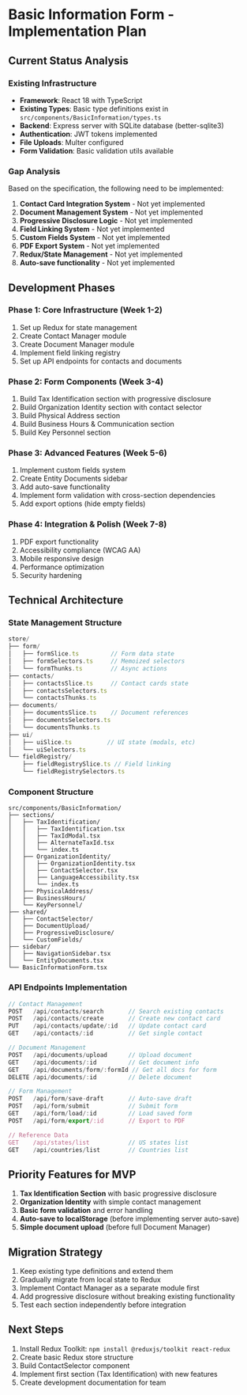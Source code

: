 # Basic Information Form - Implementation Plan

## Current Status Analysis

### Existing Infrastructure
- **Framework**: React 18 with TypeScript
- **Existing Types**: Basic type definitions exist in `src/components/BasicInformation/types.ts`
- **Backend**: Express server with SQLite database (better-sqlite3)
- **Authentication**: JWT tokens implemented
- **File Uploads**: Multer configured
- **Form Validation**: Basic validation utils available

### Gap Analysis
Based on the specification, the following need to be implemented:

1. **Contact Card Integration System** - Not yet implemented
2. **Document Management System** - Not yet implemented
3. **Progressive Disclosure Logic** - Not yet implemented
4. **Field Linking System** - Not yet implemented
5. **Custom Fields System** - Not yet implemented
6. **PDF Export System** - Not yet implemented
7. **Redux/State Management** - Not yet implemented
8. **Auto-save functionality** - Not yet implemented

## Development Phases

### Phase 1: Core Infrastructure (Week 1-2)
1. Set up Redux for state management
2. Create Contact Manager module
3. Create Document Manager module
4. Implement field linking registry
5. Set up API endpoints for contacts and documents

### Phase 2: Form Components (Week 3-4)
1. Build Tax Identification section with progressive disclosure
2. Build Organization Identity section with contact selector
3. Build Physical Address section
4. Build Business Hours & Communication section
5. Build Key Personnel section

### Phase 3: Advanced Features (Week 5-6)
1. Implement custom fields system
2. Create Entity Documents sidebar
3. Add auto-save functionality
4. Implement form validation with cross-section dependencies
5. Add export options (hide empty fields)

### Phase 4: Integration & Polish (Week 7-8)
1. PDF export functionality
2. Accessibility compliance (WCAG AA)
3. Mobile responsive design
4. Performance optimization
5. Security hardening

## Technical Architecture

### State Management Structure
```javascript
store/
├── form/
│   ├── formSlice.ts         // Form data state
│   ├── formSelectors.ts     // Memoized selectors
│   └── formThunks.ts        // Async actions
├── contacts/
│   ├── contactsSlice.ts     // Contact cards state
│   ├── contactsSelectors.ts
│   └── contactsThunks.ts
├── documents/
│   ├── documentsSlice.ts    // Document references
│   ├── documentsSelectors.ts
│   └── documentsThunks.ts
├── ui/
│   ├── uiSlice.ts          // UI state (modals, etc)
│   └── uiSelectors.ts
└── fieldRegistry/
    ├── fieldRegistrySlice.ts // Field linking
    └── fieldRegistrySelectors.ts
```

### Component Structure
```
src/components/BasicInformation/
├── sections/
│   ├── TaxIdentification/
│   │   ├── TaxIdentification.tsx
│   │   ├── TaxIdModal.tsx
│   │   ├── AlternateTaxId.tsx
│   │   └── index.ts
│   ├── OrganizationIdentity/
│   │   ├── OrganizationIdentity.tsx
│   │   ├── ContactSelector.tsx
│   │   ├── LanguageAccessibility.tsx
│   │   └── index.ts
│   ├── PhysicalAddress/
│   ├── BusinessHours/
│   └── KeyPersonnel/
├── shared/
│   ├── ContactSelector/
│   ├── DocumentUpload/
│   ├── ProgressiveDisclosure/
│   └── CustomFields/
├── sidebar/
│   ├── NavigationSidebar.tsx
│   └── EntityDocuments.tsx
└── BasicInformationForm.tsx
```

### API Endpoints Implementation
```javascript
// Contact Management
POST   /api/contacts/search       // Search existing contacts
POST   /api/contacts/create       // Create new contact card
PUT    /api/contacts/update/:id   // Update contact card
GET    /api/contacts/:id          // Get single contact

// Document Management  
POST   /api/documents/upload      // Upload document
GET    /api/documents/:id         // Get document info
GET    /api/documents/form/:formId // Get all docs for form
DELETE /api/documents/:id         // Delete document

// Form Management
POST   /api/form/save-draft       // Auto-save draft
POST   /api/form/submit           // Submit form
GET    /api/form/load/:id         // Load saved form
POST   /api/form/export/:id       // Export to PDF

// Reference Data
GET    /api/states/list           // US states list
GET    /api/countries/list        // Countries list
```

## Priority Features for MVP

1. **Tax Identification Section** with basic progressive disclosure
2. **Organization Identity** with simple contact management
3. **Basic form validation** and error handling
4. **Auto-save to localStorage** (before implementing server auto-save)
5. **Simple document upload** (before full Document Manager)

## Migration Strategy

1. Keep existing type definitions and extend them
2. Gradually migrate from local state to Redux
3. Implement Contact Manager as a separate module first
4. Add progressive disclosure without breaking existing functionality
5. Test each section independently before integration

## Next Steps

1. Install Redux Toolkit: `npm install @reduxjs/toolkit react-redux`
2. Create basic Redux store structure
3. Build ContactSelector component
4. Implement first section (Tax Identification) with new features
5. Create development documentation for team